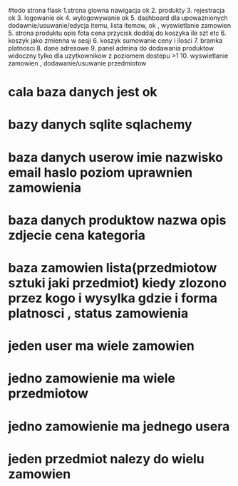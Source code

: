 #todo strona flask
1.strona glowna nawigacja ok 
2. produkty
3. rejestracja ok
3. logowanie ok 
4. wylogowywanie ok
5. dashboard dla upowaznionych dodawnie/usuwanie/edycja itemu, lista itemow, ok , wyswietlanie zamowien 
5. strona produktu opis fota cena przycisk doddaj do koszyka ile szt etc
6. koszyk jako zmienna w sesji
6.  koszyk sumowanie ceny i ilosci
7. bramka platnosci
8. dane adresowe
9. panel admina do dodawania produktow widoczny tylko dla uzytkownikow z poziomem dostepu >1
10. wyswietlanie zamowien , dodawanie/usuwanie przedmiotow






# cala baza danych jest ok
# bazy danych sqlite sqlachemy
# baza danych userow imie nazwisko email haslo poziom uprawnien zamowienia
# baza danych produktow nazwa opis zdjecie cena kategoria
# baza zamowien lista(przedmiotow sztuki jaki przedmiot) kiedy zlozono przez kogo i wysylka gdzie i forma platnosci , status zamowienia

# jeden user ma wiele zamowien
# jedno zamowienie ma wiele przedmiotow 
# jedno zamowienie ma jednego usera
# jeden przedmiot nalezy do wielu  zamowien 


